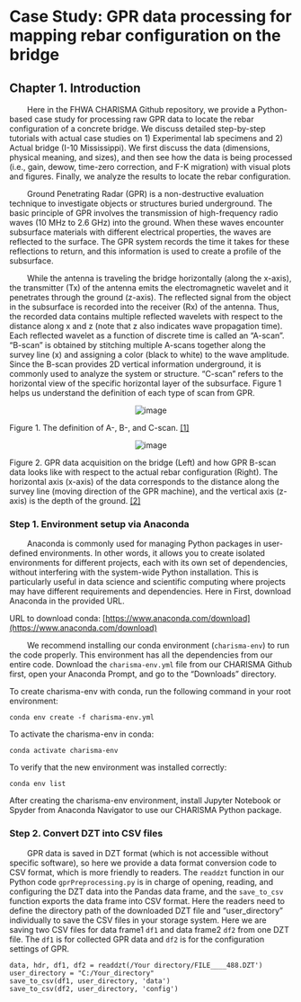 # Case Study: GPR data processing for mapping rebar configuration on the bridge

## Chapter 1. Introduction

&nbsp;&nbsp;&nbsp;&nbsp;&nbsp;&nbsp;&nbsp;&nbsp;Here in the FHWA CHARISMA Github repository, we provide a Python-based case study for processing raw GPR data to locate the rebar configuration of a concrete bridge. We discuss detailed step-by-step tutorials with actual case studies on 1) Experimental lab specimens and 2) Actual bridge (I-10 Mississippi). We first discuss the data (dimensions, physical meaning, and sizes), and then see how the data is being processed (i.e., gain, dewow, time-zero correction, and F-K migration) with visual plots and figures. Finally, we analyze the results to locate the rebar configuration.

&nbsp;&nbsp;&nbsp;&nbsp;&nbsp;&nbsp;&nbsp;&nbsp;Ground Penetrating Radar (GPR) is a non-destructive evaluation technique to investigate objects or structures buried underground. The basic principle of GPR involves the transmission of high-frequency radio waves (10 MHz to 2.6 GHz) into the ground. When these waves encounter subsurface materials with different electrical properties, the waves are reflected to the surface. The GPR system records the time it takes for these reflections to return, and this information is used to create a profile of the subsurface.

&nbsp;&nbsp;&nbsp;&nbsp;&nbsp;&nbsp;&nbsp;&nbsp;While the antenna is traveling the bridge horizontally (along the x-axis), the transmitter (Tx) of the antenna emits the electromagnetic wavelet and it penetrates through the ground (z-axis). The reflected signal from the object in the subsurface is recorded into the receiver (Rx) of the antenna. Thus, the recorded data contains multiple reflected wavelets with respect to the distance along x and z (note that z also indicates wave propagation time). Each reflected wavelet as a function of discrete time is called an “A-scan”. “B-scan” is obtained by stitching multiple A-scans together along the survey line (x) and assigning a color (black to white) to the wave amplitude. Since the B-scan provides 2D vertical information underground, it is commonly used to analyze the system or structure. “C-scan” refers to the horizontal view of the specific horizontal layer of the subsurface. Figure 1 helps us understand the definition of each type of scan from GPR.

<p align="center">
  <img src="https://github.com/SteveYangFHWA/GPR-test/assets/154262555/945457f6-3e45-46c8-8921-59d08ed28bdd" alt="image">
</p>

Figure 1. The definition of A-, B-, and C-scan. <a href="https://doi.org/10.1515/jag-2020-0004">[1]</a>



<p align="center">
  <img src="https://github.com/SteveYangFHWA/GPR-test/assets/154262555/2b3f8c0a-64dd-421f-a4e7-9340ef3bd8da" alt="image">
</p>

Figure 2. GPR data acquisition on the bridge (Left) and how GPR B-scan data looks like with respect to the actual rebar configuration (Right). The horizontal axis (x-axis) of the data corresponds to the distance along the survey line (moving direction of the GPR machine), and the vertical axis (z-axis) is the depth of the ground.  <a href="https://infotechnology.fhwa.dot.gov/bridge/">[2]</a>


### Step 1. Environment setup via Anaconda

&nbsp;&nbsp;&nbsp;&nbsp;&nbsp;&nbsp;&nbsp;&nbsp;Anaconda is commonly used for managing Python packages in user-defined environments. In other words, it allows you to create isolated environments for different projects, each with its own set of dependencies, without interfering with the system-wide Python installation. This is particularly useful in data science and scientific computing where projects may have different requirements and dependencies. Here in First, download Anaconda in the provided URL.

URL to download conda: [https://www.anaconda.com/download](https://www.anaconda.com/download)


&nbsp;&nbsp;&nbsp;&nbsp;&nbsp;&nbsp;&nbsp;&nbsp;We recommend installing our conda environment (`charisma-env`) to run the code properly. This environment has all the dependencies from our entire code. Download the `charisma-env.yml` file from our CHARISMA Github first, open your Anaconda Prompt, and go to the “Downloads” directory. 


To create charisma-env with conda, run the following command in your root environment:

`conda env create -f charisma-env.yml`

To activate the charisma-env in conda:

`conda activate charisma-env`

To verify that the new environment was installed correctly:

`conda env list`

After creating the charisma-env environment, install Jupyter Notebook or Spyder from Anaconda Navigator to use our CHARISMA Python package.


### Step 2. Convert DZT into CSV files

&nbsp;&nbsp;&nbsp;&nbsp;&nbsp;&nbsp;&nbsp;&nbsp;GPR data is saved in DZT format (which is not accessible without specific software), so here we provide a data format conversion code to CSV format, which is more friendly to readers. The `readdzt` function in our Python code `gprPreprocessing.py` is in charge of opening, reading, and configuring the DZT data into the Pandas data frame, and the `save_to_csv` function exports the data frame into CSV format. Here the readers need to define the directory path of the downloaded DZT file and “user_directory” individually to save the CSV files in your storage system. Here we are saving two CSV files for data frame1 `df1` and data frame2 `df2` from one DZT file. The `df1` is for collected GPR data and `df2` is for the configuration settings of GPR.
```
data, hdr, df1, df2 = readdzt(/Your directory/FILE____488.DZT')
user_directory = "C:/Your_directory"
save_to_csv(df1, user_directory, 'data')
save_to_csv(df2, user_directory, 'config')
```


